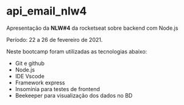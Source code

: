 # api_email_nlw4

Apresentação da __NLW#4__ da rocketseat sobre backend com Node.js

Período: 22 a 26 de fevereiro de 2021.

Neste bootcamp foram utilizadas as tecnologias abaixo:
- Git e github
- Node.js
- IDE Vscode
- Framework express
- Insominia para testes de frontend
- Beekeeper para visualização dos dados no BD
